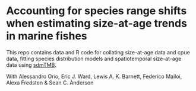 # Accounting for species range shifts when estimating size-at-age trends in marine fishes

This repo contains data and R code for collating size-at-age data and cpue data, fitting species distribution models and spatiotemporal size-at-age data using [sdmTMB](https://github.com/pbs-assess/sdmTMB).

With Alessandro Orio, Eric J. Ward, Lewis A. K. Barnett, Federico Mailoi, Alexa Fredston & Sean C. Anderson 